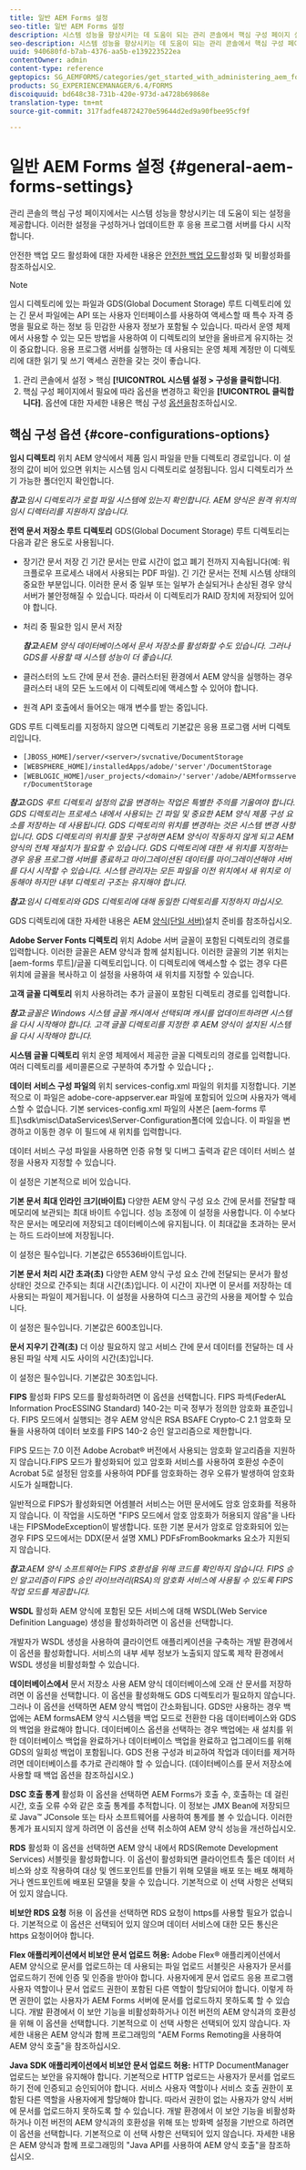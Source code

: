 ```yaml
---
title: 일반 AEM Forms 설정
seo-title: 일반 AEM Forms 설정
description: 시스템 성능을 향상시키는 데 도움이 되는 관리 콘솔에서 핵심 구성 페이지 설정을 구성하는 방법을 알아봅니다.
seo-description: 시스템 성능을 향상시키는 데 도움이 되는 관리 콘솔에서 핵심 구성 페이지 설정을 구성하는 방법을 알아봅니다.
uuid: 940680fd-b7ab-4376-aa5b-e139223522ea
contentOwner: admin
content-type: reference
geptopics: SG_AEMFORMS/categories/get_started_with_administering_aem_forms_on_jee
products: SG_EXPERIENCEMANAGER/6.4/FORMS
discoiquuid: bd648c38-731b-420e-973d-a4728b69868e
translation-type: tm+mt
source-git-commit: 317fadfe48724270e59644d2ed9a90fbee95cf9f

---
```



# 일반 AEM Forms 설정 {#general-aem-forms-settings}

관리 콘솔의 핵심 구성 페이지에서는 시스템 성능을 향상시키는 데 도움이 되는 설정을 제공합니다. 이러한 설정을 구성하거나 업데이트한 후 응용 프로그램 서버를 다시 시작합니다.

안전한 백업 모드 활성화에 대한 자세한 내용은 [안전한 백업 모드](/help/forms/using/admin-help/enabling-disabling-safe-backup-mode.md#enabling-and-disabling-safe-backup-mode)활성화 및 비활성화를 참조하십시오.


>[!NOTE]
>
>임시 디렉토리에 있는 파일과 GDS(Global Document Storage) 루트 디렉토리에 있는 긴 문서 파일에는 API 또는 사용자 인터페이스를 사용하여 액세스할 때 특수 자격 증명을 필요로 하는 정보 등 민감한 사용자 정보가 포함될 수 있습니다. 따라서 운영 체제에서 사용할 수 있는 모든 방법을 사용하여 이 디렉토리의 보안을 올바르게 유지하는 것이 중요합니다. 응용 프로그램 서버를 실행하는 데 사용되는 운영 체제 계정만 이 디렉토리에 대한 읽기 및 쓰기 액세스 권한을 갖는 것이 좋습니다.


1. 관리 콘솔에서 설정 > 핵심 **[!UICONTROL 시스템 설정 > 구성을 클릭합니다]**.
1. 핵심 구성 페이지에서 필요에 따라 옵션을 변경하고 확인을 **[!UICONTROL 클릭합니다]**. 옵션에 대한 자세한 내용은 핵심 구성 [옵션을](configure-general-aem-forms-settings.md#core-configurations-options)참조하십시오.


## 핵심 구성 옵션 {#core-configurations-options}

**임시 디렉토리** 위치 AEM 양식에서 제품 임시 파일을 만들 디렉토리 경로입니다. 이 설정의 값이 비어 있으면 위치는 시스템 임시 디렉토리로 설정됩니다. 임시 디렉토리가 쓰기 가능한 폴더인지 확인합니다.

***참고&#x200B;**:임시 디렉토리가 로컬 파일 시스템에 있는지 확인합니다. AEM 양식은 원격 위치의 임시 디렉터리를 지원하지 않습니다.*

**전역 문서 저장소 루트 디렉토리** GDS(Global Document Storage) 루트 디렉토리는 다음과 같은 용도로 사용됩니다.

* 장기간 문서 저장 긴 기간 문서는 만료 시간이 없고 폐기 전까지 지속됩니다(예: 워크플로우 프로세스 내에서 사용되는 PDF 파일). 긴 기간 문서는 전체 시스템 상태의 중요한 부분입니다. 이러한 문서 중 일부 또는 일부가 손실되거나 손상된 경우 양식 서버가 불안정해질 수 있습니다. 따라서 이 디렉토리가 RAID 장치에 저장되어 있어야 합니다.
* 처리 중 필요한 임시 문서 저장

   ***참고&#x200B;**:AEM 양식 데이터베이스에서 문서 저장소를 활성화할 수도 있습니다. 그러나 GDS를 사용할 때 시스템 성능이 더 좋습니다.*

* 클러스터의 노드 간에 문서 전송. 클러스터된 환경에서 AEM 양식을 실행하는 경우 클러스터 내의 모든 노드에서 이 디렉토리에 액세스할 수 있어야 합니다.
* 원격 API 호출에서 들어오는 매개 변수를 받는 중입니다.

GDS 루트 디렉토리를 지정하지 않으면 디렉토리 기본값은 응용 프로그램 서버 디렉토리입니다.

* `[JBOSS_HOME]/server/<server>/svcnative/DocumentStorage`
* `[WEBSPHERE_HOME]/installedApps/adobe/'server'/DocumentStorage`
* `[WEBLOGIC_HOME]/user_projects/<domain>/'server'/adobe/AEMformsserver/DocumentStorage`

***참고&#x200B;**:GDS 루트 디렉토리 설정의 값을 변경하는 작업은 특별한 주의를 기울여야 합니다. GDS 디렉토리는 프로세스 내에서 사용되는 긴 파일 및 중요한 AEM 양식 제품 구성 요소를 저장하는 데 사용됩니다. GDS 디렉토리의 위치를 변경하는 것은 시스템 변경 사항입니다. GDS 디렉토리의 위치를 잘못 구성하면 AEM 양식이 작동하지 않게 되고 AEM 양식의 전체 재설치가 필요할 수 있습니다. GDS 디렉토리에 대한 새 위치를 지정하는 경우 응용 프로그램 서버를 종료하고 마이그레이션된 데이터를 마이그레이션해야 서버를 다시 시작할 수 있습니다. 시스템 관리자는 모든 파일을 이전 위치에서 새 위치로 이동해야 하지만 내부 디렉토리 구조는 유지해야 합니다.*

***참고&#x200B;**:임시 디렉토리와 GDS 디렉토리에 대해 동일한 디렉토리를 지정하지 마십시오.*

GDS 디렉토리에 대한 자세한 내용은 AEM [양식(단일 서버)](https://www.adobe.com/go/learn_aemforms_prepareInstallsingle_63)설치 준비를 참조하십시오.

**Adobe Server Fonts 디렉토리** 위치 Adobe 서버 글꼴이 포함된 디렉토리의 경로를 입력합니다. 이러한 글꼴은 AEM 양식과 함께 설치됩니다. 이러한 글꼴의 기본 위치는 [aem-forms 루트]/글꼴 디렉토리입니다. 이 디렉토리에 액세스할 수 없는 경우 다른 위치에 글꼴을 복사하고 이 설정을 사용하여 새 위치를 지정할 수 있습니다.

**고객 글꼴 디렉토리** 위치 사용하려는 추가 글꼴이 포함된 디렉토리 경로를 입력합니다.

***참고&#x200B;**:글꼴은 Windows 시스템 글꼴 캐시에서 선택되며 캐시를 업데이트하려면 시스템을 다시 시작해야 합니다. 고객 글꼴 디렉토리를 지정한 후 AEM 양식이 설치된 시스템을 다시 시작해야 합니다.*

**시스템 글꼴 디렉토리** 위치 운영 체제에서 제공한 글꼴 디렉토리의 경로를 입력합니다. 여러 디렉토리를 세미콜론으로 구분하여 추가할 수 있습니다 **;**.

**데이터 서비스 구성 파일의** 위치 services-config.xml 파일의 위치를 지정합니다. 기본적으로 이 파일은 adobe-core-appserver.ear 파일에 포함되어 있으며 사용자가 액세스할 수 없습니다. 기본 services-config.xml 파일의 사본은 [aem-forms 루트]\sdk\misc\DataServices\Server-Configuration폴더에 있습니다. 이 파일을 변경하고 이동한 경우 이 필드에 새 위치를 입력합니다.

데이터 서비스 구성 파일을 사용하면 인증 유형 및 디버그 출력과 같은 데이터 서비스 설정을 사용자 지정할 수 있습니다.

이 설정은 기본적으로 비어 있습니다.

**기본 문서 최대 인라인 크기(바이트)** 다양한 AEM 양식 구성 요소 간에 문서를 전달할 때 메모리에 보관되는 최대 바이트 수입니다. 성능 조정에 이 설정을 사용합니다. 이 수보다 작은 문서는 메모리에 저장되고 데이터베이스에 유지됩니다. 이 최대값을 초과하는 문서는 하드 드라이브에 저장됩니다.

이 설정은 필수입니다. 기본값은 65536바이트입니다.

**기본 문서 처리 시간 초과(초)** 다양한 AEM 양식 구성 요소 간에 전달되는 문서가 활성 상태인 것으로 간주되는 최대 시간(초)입니다. 이 시간이 지나면 이 문서를 저장하는 데 사용되는 파일이 제거됩니다. 이 설정을 사용하여 디스크 공간의 사용을 제어할 수 있습니다.

이 설정은 필수입니다. 기본값은 600초입니다.

**문서 지우기 간격(초)** 더 이상 필요하지 않고 서비스 간에 문서 데이터를 전달하는 데 사용된 파일 삭제 시도 사이의 시간(초)입니다.

이 설정은 필수입니다. 기본값은 30초입니다.

**FIPS** 활성화 FIPS 모드를 활성화하려면 이 옵션을 선택합니다. FIPS 파섹(FederAL Information ProcESSING Standard) 140-2는 미국 정부가 정의한 암호화 표준입니다. FIPS 모드에서 실행되는 경우 AEM 양식은 RSA BSAFE Crypto-C 2.1 암호화 모듈을 사용하여 데이터 보호를 FIPS 140-2 승인 알고리즘으로 제한합니다.

FIPS 모드는 7.0 이전 Adobe Acrobat® 버전에서 사용되는 암호화 알고리즘을 지원하지 않습니다.FIPS 모드가 활성화되어 있고 암호화 서비스를 사용하여 호환성 수준이 Acrobat 5로 설정된 암호를 사용하여 PDF를 암호화하는 경우 오류가 발생하여 암호화 시도가 실패합니다.

일반적으로 FIPS가 활성화되면 어셈블러 서비스는 어떤 문서에도 암호 암호화를 적용하지 않습니다. 이 작업을 시도하면 &quot;FIPS 모드에서 암호 암호화가 허용되지 않음&quot;을 나타내는 FIPSModeException이 발생합니다. 또한 기본 문서가 암호로 암호화되어 있는 경우 FIPS 모드에서는 DDX(문서 설명 XML) PDFsFromBookmarks 요소가 지원되지 않습니다.

***참고&#x200B;**:AEM 양식 소프트웨어는 FIPS 호환성을 위해 코드를 확인하지 않습니다. FIPS 승인 알고리즘이 FIPS 승인 라이브러리(RSA)의 암호화 서비스에 사용될 수 있도록 FIPS 작업 모드를 제공합니다.*

**WSDL** 활성화 AEM 양식에 포함된 모든 서비스에 대해 WSDL(Web Service Definition Language) 생성을 활성화하려면 이 옵션을 선택합니다.

개발자가 WSDL 생성을 사용하여 클라이언트 애플리케이션을 구축하는 개발 환경에서 이 옵션을 활성화합니다. 서비스의 내부 세부 정보가 노출되지 않도록 제작 환경에서 WSDL 생성을 비활성화할 수 있습니다.

**데이터베이스에서** 문서 저장소 사용 AEM 양식 데이터베이스에 오래 산 문서를 저장하려면 이 옵션을 선택합니다. 이 옵션을 활성화해도 GDS 디렉토리가 필요하지 않습니다. 그러나 이 옵션을 선택하면 AEM 양식 백업이 간소화됩니다. GDS만 사용하는 경우 백업에는 AEM formsAEM 양식 시스템을 백업 모드로 전환한 다음 데이터베이스와 GDS의 백업을 완료해야 합니다. 데이터베이스 옵션을 선택하는 경우 백업에는 새 설치를 위한 데이터베이스 백업을 완료하거나 데이터베이스 백업을 완료하고 업그레이드를 위해 GDS의 일회성 백업이 포함됩니다. GDS 전용 구성과 비교하여 작업과 데이터를 제거하려면 데이터베이스를 추가로 관리해야 할 수 있습니다. (데이터베이스를 문서 저장소에 사용할 때 백업 옵션을 참조하십시오.)

**DSC 호출 통계** 활성화 이 옵션을 선택하면 AEM Forms가 호출 수, 호출하는 데 걸린 시간, 호출 오류 수와 같은 호출 통계를 추적합니다. 이 정보는 JMX Bean에 저장되므로 Java™ JConsole 또는 타사 소프트웨어를 사용하여 통계를 볼 수 있습니다. 이러한 통계가 표시되지 않게 하려면 이 옵션을 선택 취소하여 AEM 양식 성능을 개선하십시오.

**RDS** 활성화 이 옵션을 선택하면 AEM 양식 내에서 RDS(Remote Development Services) 서블릿을 활성화합니다. 이 옵션이 활성화되면 클라이언트측 툴은 데이터 서비스와 상호 작용하여 대상 및 엔드포인트를 만들기 위해 모델을 배포 또는 배포 해제하거나 엔드포인트에 배포된 모델을 찾을 수 있습니다. 기본적으로 이 선택 사항은 선택되어 있지 않습니다.

**비보안 RDS 요청** 허용 이 옵션을 선택하면 RDS 요청이 https를 사용할 필요가 없습니다. 기본적으로 이 옵션은 선택되어 있지 않으며 데이터 서비스에 대한 모든 통신은 https 요청이어야 합니다.

**Flex 애플리케이션에서 비보안 문서 업로드 허용:** Adobe Flex® 애플리케이션에서 AEM 양식으로 문서를 업로드하는 데 사용되는 파일 업로드 서블릿은 사용자가 문서를 업로드하기 전에 인증 및 인증을 받아야 합니다. 사용자에게 문서 업로드 응용 프로그램 사용자 역할이나 문서 업로드 권한이 포함된 다른 역할이 할당되어야 합니다. 이렇게 하면 권한이 없는 사용자가 AEM Forms 서버에 문서를 업로드하지 못하도록 할 수 있습니다. 개발 환경에서 이 보안 기능을 비활성화하거나 이전 버전의 AEM 양식과의 호환성을 위해 이 옵션을 선택합니다. 기본적으로 이 선택 사항은 선택되어 있지 않습니다. 자세한 내용은 AEM 양식과 함께 프로그래밍의 &quot;AEM Forms Remoting을 사용하여 AEM 양식 호출&quot;을 참조하십시오.

**Java SDK 애플리케이션에서 비보안 문서 업로드 허용:** HTTP DocumentManager 업로드는 보안을 유지해야 합니다. 기본적으로 HTTP 업로드는 사용자가 문서를 업로드하기 전에 인증되고 승인되어야 합니다. 서비스 사용자 역할이나 서비스 호출 권한이 포함된 다른 역할을 사용자에게 할당해야 합니다. 따라서 권한이 없는 사용자가 양식 서버에 문서를 업로드하지 못하도록 할 수 있습니다. 개발 환경에서 이 보안 기능을 비활성화하거나 이전 버전의 AEM 양식과의 호환성을 위해 또는 방화벽 설정을 기반으로 하려면 이 옵션을 선택합니다. 기본적으로 이 선택 사항은 선택되어 있지 않습니다. 자세한 내용은 AEM 양식과 함께 프로그래밍의 &quot;Java API를 사용하여 AEM 양식 호출&quot;을 참조하십시오.
